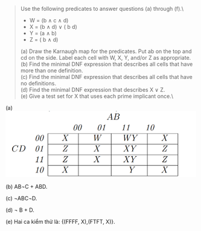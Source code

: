 >Use the following predicates to answer questions (a) through (f).\
>- W = (b ∧ c ∧ d)
>- X = (b ∧ d) ∨ ( b d)
>- Y = (a ∧ b)
>- Z = ( b ∧ d)
>
> (a) Draw the Karnaugh map for the predicates. Put ab on the top
 and cd on the side. Label each cell with W, X, Y, and/or Z as
 appropriate.\
 (b) Find the minimal DNF expression that describes all cells that
 have more than one definition.\
 (c) Find the minimal DNF expression that describes all cells that
 have no definitions.\
 (d) Find the minimal DNF expression that describes X ∨ Z.\
 (e) Give a test set for X that uses each prime implicant once.\


(a)
![title](image/chapter8.2.1.png)

(b)
AB¬C + ABD.

(c)
¬ABC¬D.

(d)
¬ B + D.

(e)
Hai ca kiểm thử là: {(FFFF, X),(FTFT, X)}.

